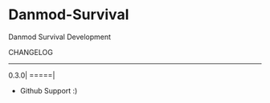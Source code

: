 Danmod-Survival
===============

Danmod Survival Development

CHANGELOG
_________________________________________________________________________________________________________________________
0.3.0|
=====|
- Github Support :)